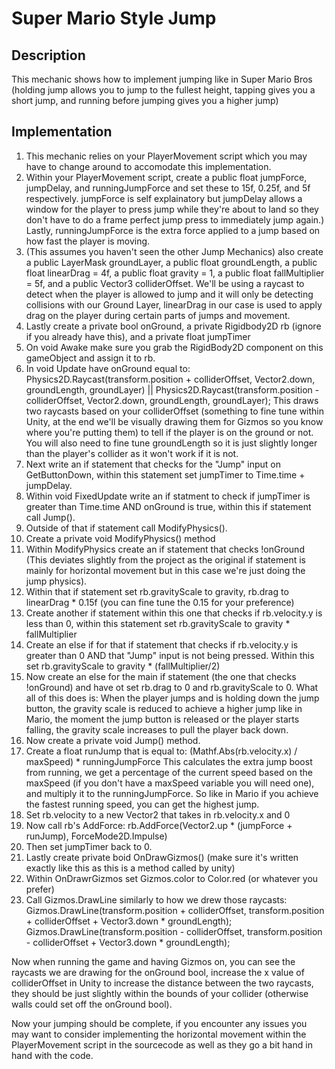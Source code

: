 # Super Mario Style Jump
## Description
This mechanic shows how to implement jumping like in Super Mario Bros (holding jump allows you to jump to the fullest height, tapping gives you a short jump, and running before jumping gives you a higher jump)

## Implementation
1. This mechanic relies on your PlayerMovement script which you may have to change around to accomodate this implementation.
2. Within your PlayerMovement script, create a public float jumpForce, jumpDelay, and runningJumpForce and set these to 15f, 0.25f, and 5f respectively.
jumpForce is self explainatory but jumpDelay allows a window for the player to press jump while they're about to land so they don't have to do a frame perfect jump press to immediately jump again.) Lastly, runningJumpForce is the extra force applied to a jump based on how fast the player is moving.
3. (This assumes you haven't seen the other Jump Mechanics) also create a public LayerMask groundLayer, a public float groundLength, a public float linearDrag = 4f, a public float gravity = 1, a public float fallMultiplier = 5f, and a public Vector3 colliderOffset.
We'll be using a raycast to detect when the player is allowed to jump and it will only be detecting collisions with our Ground Layer, linearDrag in our case is used to apply drag on the player during certain parts of jumps and movement.
4. Lastly create a private bool onGround, a private Rigidbody2D rb (ignore if you already have this), and a private float jumpTimer
5. On void Awake make sure you grab the RigidBody2D component on this gameObject and assign it to rb.
6. In void Update have onGround equal to:
Physics2D.Raycast(transform.position + colliderOffset, Vector2.down, groundLength, groundLayer) || Physics2D.Raycast(transform.position - colliderOffset, Vector2.down, groundLength, groundLayer);
This draws two raycasts based on your colliderOffset (something to fine tune within Unity, at the end we'll be visually drawing them for Gizmos so you know where you're putting them) to tell if the player is on the ground or not. You will also need to fine tune groundLength so it is just slightly longer than the player's collider as it won't work if it is not.
7. Next write an if statement that checks for the "Jump" input on GetButtonDown, within this statement set jumpTimer to Time.time + jumpDelay.
8. Within void FixedUpdate write an if statment to check if jumpTimer is greater than Time.time AND onGround is true, within this if statement call Jump().
9. Outside of that if statement call ModifyPhysics().
10. Create a private void ModifyPhysics() method
11. Within ModifyPhysics create an if statement that checks !onGround (This deviates slightly from the project as the original if statement is mainly for horizontal movement but in this case we're just doing the jump physics).
12. Within that if statement set rb.gravityScale to gravity, rb.drag to linearDrag * 0.15f (you can fine tune the 0.15 for your preference)
13. Create another if statement within this one that checks if rb.velocity.y is less than 0, within this statement set rb.gravityScale to gravity * fallMultiplier
14. Create an else if for that if statement that checks if rb.velocity.y is greater than 0 AND that "Jump" input is not being pressed. Within this set rb.gravityScale to gravity * (fallMultiplier/2)
15. Now create an else for the main if statement (the one that checks !onGround) and have ot set rb.drag to 0 and rb.gravityScale to 0.
What all of this does is: When the player jumps and is holding down the jump button, the gravity scale is reduced to achieve a higher jump like in Mario, the moment the jump button is released or the player starts falling, the gravity scale increases to pull the player back down.
16. Now create a private void Jump() method.
17. Create a float runJump that is equal to: (Mathf.Abs(rb.velocity.x) / maxSpeed) * runningJumpForce
This calculates the extra jump boost from running, we get a percentage of the current speed based on the maxSpeed (if you don't have a maxSpeed variable you will need one), and multiply it to the runningJumpForce. So like in Mario if you achieve the fastest running speed, you can get the highest jump.
18. Set rb.velocity to a new Vector2 that takes in rb.velocity.x and 0
19. Now call rb's AddForce: rb.AddForce(Vector2.up * (jumpForce + runJump), ForceMode2D.Impulse)
20. Then set jumpTimer back to 0.
21. Lastly create private boid OnDrawGizmos() (make sure it's written exactly like this as this is a method called by unity)
22. Within OnDrawrGizmos set Gizmos.color to Color.red (or whatever you prefer)
23. Call Gizmos.DrawLine similarly to how we drew those raycasts:
Gizmos.DrawLine(transform.position + colliderOffset, transform.position + colliderOffset + Vector3.down * groundLength);
Gizmos.DrawLine(transform.position - colliderOffset, transform.position - colliderOffset + Vector3.down * groundLength);

Now when running the game and having Gizmos on, you can see the raycasts we are drawing for the onGround bool, increase the x value of colliderOffset in Unity to increase the distance between the two raycasts, they should be just slightly within the bounds of your collider (otherwise walls could set off the onGround bool).

Now your jumping should be complete, if you encounter any issues you may want to consider implementing the horizontal movement within the PlayerMovement script in the sourcecode as well as they go a bit hand in hand with the code.
